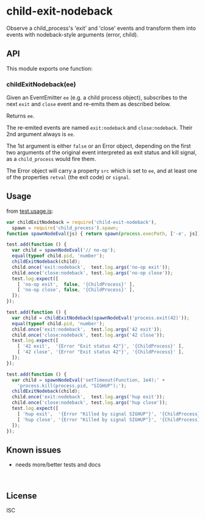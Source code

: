 ﻿
<!--#echo json="package.json" key="name" underline="=" -->
child-exit-nodeback
===================
<!--/#echo -->

<!--#echo json="package.json" key="description" -->
Observe a child_process&#39;s &#39;exit&#39; and &#39;close&#39; events and
transform them into events with nodeback-style arguments (error, child).
<!--/#echo -->


API
---

This module exports one function:

### childExitNodeback(ee)

Given an EventEmitter `ee` (e.g. a child process object), subscribes to
the next `exit` and `close` event and re-emits them as described below.

Returns `ee`.

The re-emited events are named `exit:nodeback` and `close:nodeback`.
Their 2nd argument always is `ee`.

The 1st argument is either `false` or an Error object, depending on the
first two arguments of the original event interpreted as exit status
and kill signal, as a `child_process` would fire them.

The Error object will carry a property `src` which is set to `ee`,
and at least one of the properties `retval` (the exit code) or `signal`.



Usage
-----

from [test.usage.js](test.usage.js):

<!--#include file="test.usage.js" start="  //#u" stop="  //#r"
  outdent="  " code="javascript" -->
<!--#verbatim lncnt="40" -->
```javascript
var childExitNodeback = require('child-exit-nodeback'),
  spawn = require('child_process').spawn;
function spawnNodeEval(js) { return spawn(process.execPath, ['-e', js]); }

test.add(function () {
  var child = spawnNodeEval('// no-op');
  equal(typeof child.pid, 'number');
  childExitNodeback(child);
  child.once('exit:nodeback',  test.log.args('no-op exit'));
  child.once('close:nodeback', test.log.args('no-op close'));
  test.log.expect([
    [ 'no-op exit',  false, '{ChildProcess}' ],
    [ 'no-op close', false, '{ChildProcess}' ],
  ]);
});

test.add(function () {
  var child = childExitNodeback(spawnNodeEval('process.exit(42)'));
  equal(typeof child.pid, 'number');
  child.once('exit:nodeback',  test.log.args('42 exit'));
  child.once('close:nodeback', test.log.args('42 close'));
  test.log.expect([
    [ '42 exit',  '{Error "Exit status 42"}', '{ChildProcess}' ],
    [ '42 close', '{Error "Exit status 42"}', '{ChildProcess}' ],
  ]);
});

test.add(function () {
  var child = spawnNodeEval('setTimeout(Function, 1e4);' +
    'process.kill(process.pid, "SIGHUP");');
  childExitNodeback(child);
  child.once('exit:nodeback',  test.log.args('hup exit'));
  child.once('close:nodeback', test.log.args('hup close'));
  test.log.expect([
    [ 'hup exit',  '{Error "Killed by signal SIGHUP"}', '{ChildProcess}' ],
    [ 'hup close', '{Error "Killed by signal SIGHUP"}', '{ChildProcess}' ],
  ]);
});
```
<!--/include-->


<!--#toc stop="scan" -->



Known issues
------------

* needs more/better tests and docs




&nbsp;


License
-------
<!--#echo json="package.json" key=".license" -->
ISC
<!--/#echo -->
